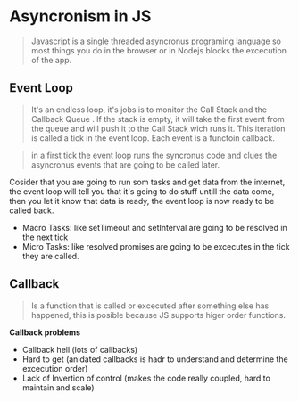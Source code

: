 # Asyncronism in JS
>Javascript is a single threaded asyncronus programing language so most things you do in the browser or in Nodejs blocks the excecution of the app.

## Event Loop
>It's an endless loop, it's jobs is to monitor the Call Stack and the Callback Queue . If the stack is empty, it will take the first event from the queue and will push it to the Call Stack wich runs it. This iteration is called a tick in the event loop. Each event is a functoin callback.

> in a first tick the event loop runs the syncronus code and clues the asyncronus events that are going to be called later.

Cosider that you are going to run som tasks and get data from the internet, the event loop will tell you that it's going to do stuff untill the data come, then you let it know that data is ready, the event loop is now ready to be called back.

- Macro Tasks: like setTimeout and setInterval are going to be resolved in the next tick
- Micro Tasks: like resolved promises are going to be excecutes in the tick they are called.

## Callback
> Is a function that is called or excecuted after something else has happened, this is posible because JS supports higer order functions.

**Callback problems**
- Callback hell (lots of callbacks)
- Hard to get (anidated callbacks is hadr to understand and determine the excecution order)
- Lack of Invertion of control (makes the code really coupled, hard to maintain and scale)
